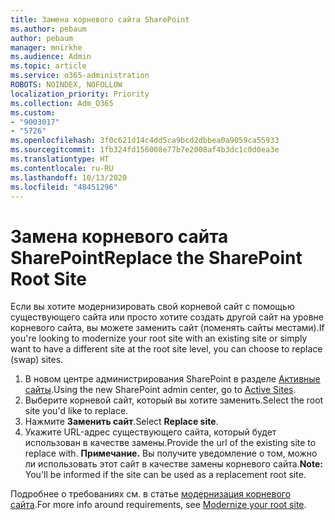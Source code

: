 ```yaml
---
title: Замена корневого сайта SharePoint
ms.author: pebaum
author: pebaum
manager: mnirkhe
ms.audience: Admin
ms.topic: article
ms.service: o365-administration
ROBOTS: NOINDEX, NOFOLLOW
localization_priority: Priority
ms.collection: Adm_O365
ms.custom:
- "9003017"
- "5726"
ms.openlocfilehash: 3f0c621d14c4dd5ca9bcd2dbbea0a9059ca55933
ms.sourcegitcommit: 1fb324fd156008e77b7e2008af4b3dc1c0d0ea3e
ms.translationtype: HT
ms.contentlocale: ru-RU
ms.lasthandoff: 10/13/2020
ms.locfileid: "48451296"
---
```

# <a name="replace-the-sharepoint-root-site"></a><span data-ttu-id="7392c-102">Замена корневого сайта SharePoint</span><span class="sxs-lookup"><span data-stu-id="7392c-102">Replace the SharePoint Root Site</span></span>
<span data-ttu-id="7392c-103">Если вы хотите модернизировать свой корневой сайт с помощью существующего сайта или просто хотите создать другой сайт на уровне корневого сайта, вы можете заменить сайт (поменять сайты местами).</span><span class="sxs-lookup"><span data-stu-id="7392c-103">If you're looking to modernize your root site with an existing site or simply want to have a different site at the root site level, you can choose to replace (swap) sites.</span></span>

1. <span data-ttu-id="7392c-104">В новом центре администрирования SharePoint в разделе [Активные сайты](https://admin.microsoft.com/sharepoint?page=siteManagement&modern=true).</span><span class="sxs-lookup"><span data-stu-id="7392c-104">Using the new SharePoint admin center, go to [Active Sites](https://admin.microsoft.com/sharepoint?page=siteManagement&modern=true).</span></span>
2. <span data-ttu-id="7392c-105">Выберите корневой сайт, который вы хотите заменить.</span><span class="sxs-lookup"><span data-stu-id="7392c-105">Select the root site you'd like to replace.</span></span>
3. <span data-ttu-id="7392c-106">Нажмите **Заменить сайт**.</span><span class="sxs-lookup"><span data-stu-id="7392c-106">Select **Replace site**.</span></span>
4. <span data-ttu-id="7392c-107">Укажите URL-адрес существующего сайта, который будет использован в качестве замены.</span><span class="sxs-lookup"><span data-stu-id="7392c-107">Provide the url of the existing site to replace with.</span></span> <span data-ttu-id="7392c-108">**Примечание.** Вы получите уведомление о том, можно ли использовать этот сайт в качестве замены корневого сайта.</span><span class="sxs-lookup"><span data-stu-id="7392c-108">**Note:** You'll be informed if the site can be used as a replacement root site.</span></span>

<span data-ttu-id="7392c-109">Подробнее о требованиях см. в статье [модернизация корневого сайта](https://docs.microsoft.com/sharepoint/modern-root-site).</span><span class="sxs-lookup"><span data-stu-id="7392c-109">For more info around requirements, see [Modernize your root site](https://docs.microsoft.com/sharepoint/modern-root-site).</span></span>


